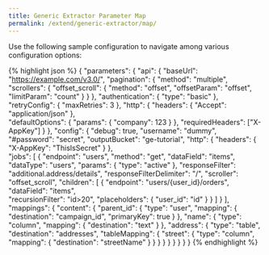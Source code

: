 ```yaml
---
title: Generic Extractor Parameter Map
permalink: /extend/generic-extractor/map/
---
```


Use the following sample configuration to navigate among various configuration options:

{% highlight json %}
{
    "parameters": {
        "api": {
            "baseUrl": "https://example.com/v3.0/",
            "pagination": {
                "method": "multiple",
                "scrollers": {
                    "offset_scroll": {
                        "method": "offset",
                        "offsetParam": "offset",
                        "limitParam": "count"
                    }
                }
            },
            "authentication": {
                "type": "basic"
            },
            "retryConfig": {
                "maxRetries": 3
            },
            "http": {
                "headers": {
                    "Accept": "application/json"
                },                
                "defaultOptions": {
                    "params": {
                        "company": 123
                    }
                },
                "requiredHeaders": ["X-AppKey"]
            }
        },
        "config": {
            "debug": true,
            "username": "dummy",
            "#password": "secret",
            "outputBucket": "ge-tutorial",
            "http": {
                "headers": {
                    "X-AppKey": "ThisIsSecret"
                }
            },            
            "jobs": [
                {
                    "endpoint": "users",
                    "method": "get",
                    "dataField": "items",
                    "dataType": "users",
                    "params": {
                        "type": "active"
                    },
                    "responseFilter": "additional.address/details",
                    "responseFilterDelimiter": "/",
                    "scroller": "offset_scroll",
                    "children": [
                        {
                            "endpoint": "users/{user_id}/orders",
                            "dataField": "items",                        
                            "recursionFilter": "id>20",
                            "placeholders": {
                                "user_id": "id"
                            }
                        }
                    ]
                }
            ],
            "mappings": {
                "content": {
                    "parent_id": {
                        "type": "user",
                        "mapping": {
                            "destination": "campaign_id",
                            "primaryKey": true
                        }
                    },
                    "name": {
                        "type": "column",
                        "mapping": {
                            "destination": "text"
                        }
                    },
                    "address": {
                        "type": "table",
                        "destination": "addresses",
                        "tableMapping": {
                            "street": {
                                "type": "column",
                                "mapping": {
                                    "destination": "streetName"
                                }
                            }
                        }
                    }
                }
            }
        }
    }
}
{% endhighlight %}

<script>
document.addEventListener('DOMContentLoaded', function() {
    // Api
    $("span.nt:contains('\"baseUrl\"')").wrap("<a href='/extend/generic-extractor/api/#base-url'></a>");
    $("span.nt:contains('\"retryConfig\"')").wrap("<a href='/extend/generic-extractor/api/#retry-configuration'></a>");
    $("span.nt:contains('\"http\"')").first().wrap("<a href='/extend/generic-extractor/api/#default-http-options'></a>");
    $("span.nt:contains('\"headers\"')").first().wrap("<a href='/extend/generic-extractor/api/#headers'></a>");
    $("span.nt:contains('\"params\"')").first().wrap("<a href='/extend/generic-extractor/api/#default-request-parameters'></a>");
    $("span.nt:contains('\"defaultOptions\"')").wrap("<a href='/extend/generic-extractor/api/#default-request-parameters'></a>");
    $("span.nt:contains('\"requiredHeaders\"')").wrap("<a href='/extend/generic-extractor/api/#required-headers'></a>");
    $("span.nt:contains('\"pagination\"')").wrap("<a href='/extend/generic-extractor/api/pagination/'></a>");
    $("span.nt:contains('\"scrollers\"')").wrap("<a href='/extend/generic-extractor/api/pagination/multiple/'></a>");
    $("span.nt:contains('\"method\"')").first().wrap("<a href='/extend/generic-extractor/api/pagination/#paging-strategy'></a>");

    // Jobs
    $("span.nt:contains('\"endpoint\"')").wrap("<a href='/extend/generic-extractor/jobs/#endpoint'></a>");
    $("span.nt:contains('\"params\"')").last().wrap("<a href='/extend/generic-extractor/jobs/#request-parameters'></a>");    
    $("span.nt:contains('\"method\"')").last().wrap("<a href='/extend/generic-extractor/jobs/#method'></a>");
    $("span.nt:contains('\"dataField\"')").wrap("<a href='/extend/generic-extractor/jobs/#data-field'></a>");
    $("span.nt:contains('\"dataType\"')").wrap("<a href='/extend/generic-extractor/jobs/#data-type'></a>");
    $("span.nt:contains('\"responseFilter\"')").wrap("<a href='/extend/generic-extractor/jobs/#response-filter'></a>");
    $("span.nt:contains('\"responseFilterDelimiter\"')").wrap("<a href='/extend/generic-extractor/jobs/#response-filter'></a>");
    $("span.nt:contains('\"scroller\"')").last().wrap("<a href='/extend/generic-extractor/jobs/#scroller'></a>");

    // Child jobs
    $("span.nt:contains('\"children\"')").wrap("<a href='/extend/generic-extractor/jobs/#children'></a>");
    $("span.nt:contains('\"recursionFilter\"')").wrap("<a href='/extend/generic-extractor/jobs/children/#filter'></a>");
    $("span.nt:contains('\"placeholders\"')").wrap("<a href='/extend/generic-extractor/jobs/children/#placeholders'></a>");

    // Config root
    $("span.nt:contains('\"debug\"')").wrap("<a href='/extend/generic-extractor/running/#debug-mode'></a>");
    $("span.nt:contains('\"jobs\"')").wrap("<a href='/extend/generic-extractor/jobs/'></a>");
    $("span.nt:contains('\"mappings\"')").wrap("<a href='/extend/generic-extractor/mappings/'></a>");
    $("span.nt:contains('\"api\"')").wrap("<a href='/extend/generic-extractor/api/'></a>");

    // Mappings
    $("span.nt:contains('\"type\"')").last().wrap("<a href='/extend/generic-extractor/mappings/#configuration'></a>");
    $("span.s2:contains('\"column\"')").wrap("<a href='/extend/generic-extractor/mappings/#column-mapping'></a>");
    $("span.s2:contains('\"user\"')").wrap("<a href='/extend/generic-extractor/mappings/#user-mapping'></a>");
    $("span.s2:contains('\"table\"')").wrap("<a href='/extend/generic-extractor/mappings/#table-mapping'></a>");
    $("span.nt:contains('\"mapping\"')").wrap("<a href='/extend/generic-extractor/mappings/#column-mapping'></a>");
    $("span.nt:contains('\"tableMapping\"')").wrap("<a href='/extend/generic-extractor/mappings/#table-mapping'></a>");
    
}, false);
</script>
<style>
pre a {
    border-bottom: 1px dashed navy;
}
</style>
